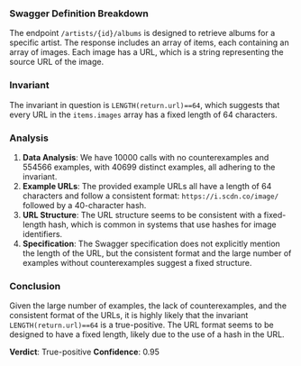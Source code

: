 ### Swagger Definition Breakdown
The endpoint `/artists/{id}/albums` is designed to retrieve albums for a specific artist. The response includes an array of items, each containing an array of images. Each image has a URL, which is a string representing the source URL of the image.

### Invariant
The invariant in question is `LENGTH(return.url)==64`, which suggests that every URL in the `items.images` array has a fixed length of 64 characters.

### Analysis
1. **Data Analysis**: We have 10000 calls with no counterexamples and 554566 examples, with 40699 distinct examples, all adhering to the invariant.
2. **Example URLs**: The provided example URLs all have a length of 64 characters and follow a consistent format: `https://i.scdn.co/image/` followed by a 40-character hash.
3. **URL Structure**: The URL structure seems to be consistent with a fixed-length hash, which is common in systems that use hashes for image identifiers.
4. **Specification**: The Swagger specification does not explicitly mention the length of the URL, but the consistent format and the large number of examples without counterexamples suggest a fixed structure.

### Conclusion
Given the large number of examples, the lack of counterexamples, and the consistent format of the URLs, it is highly likely that the invariant `LENGTH(return.url)==64` is a true-positive. The URL format seems to be designed to have a fixed length, likely due to the use of a hash in the URL.

**Verdict**: True-positive
**Confidence**: 0.95
